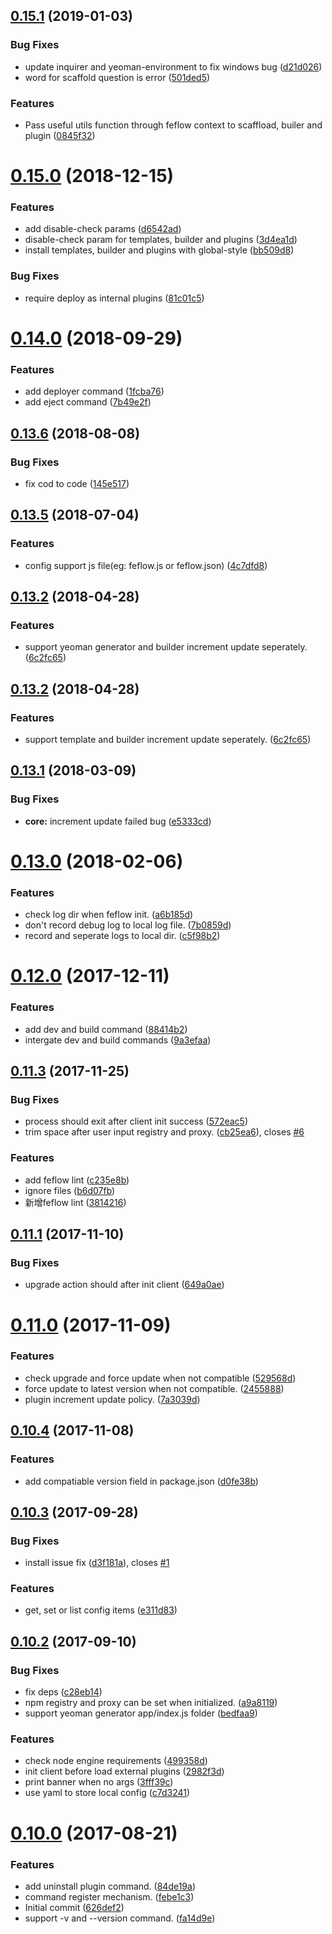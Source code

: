 <a name="0.15.1"></a>
## [0.15.1](https://github.com/feflow/feflow/compare/v0.15.0...v0.15.1) (2019-01-03)


### Bug Fixes

* update inquirer and yeoman-environment to fix windows bug ([d21d026](https://github.com/feflow/feflow/commit/d21d026))
* word for scaffold question is error ([501ded5](https://github.com/feflow/feflow/commit/501ded5))


### Features

* Pass useful utils function through feflow context to scaffload, builer and plugin ([0845f32](https://github.com/feflow/feflow/commit/0845f32))



<a name="0.15.0"></a>
# [0.15.0](https://github.com/feflow/feflow/compare/v0.15.0-alpha.1...v0.15.0) (2018-12-15)


### Features

* add disable-check params ([d6542ad](https://github.com/feflow/feflow/commit/d6542ad))
* disable-check param for templates, builder and plugins ([3d4ea1d](https://github.com/feflow/feflow/commit/3d4ea1d))
* install templates, builder and plugins with global-style ([bb509d8](https://github.com/feflow/feflow/commit/bb509d8))


### Bug Fixes

* require deploy as internal plugins ([81c01c5](https://github.com/feflow/feflow/commit/81c01c5))



<a name="0.14.0"></a>
# [0.14.0](https://github.com/feflow/feflow/compare/v0.13.6...v0.14.0) (2018-09-29)


### Features

* add deployer command ([1fcba76](https://github.com/feflow/feflow/commit/1fcba76))
* add eject command ([7b49e2f](https://github.com/feflow/feflow/commit/7b49e2f))



<a name="0.13.6"></a>
## [0.13.6](https://github.com/feflow/feflow/compare/v0.13.5...v0.13.6) (2018-08-08)


### Bug Fixes

* fix cod to code ([145e517](https://github.com/feflow/feflow/commit/145e517))



<a name="0.13.5"></a>
## [0.13.5](https://github.com/feflow/feflow/compare/v0.13.4...v0.13.5) (2018-07-04)


### Features

* config support js file(eg: feflow.js or feflow.json) ([4c7dfd8](https://github.com/feflow/feflow/commit/4c7dfd8))



<a name="0.13.2"></a>
## [0.13.2](https://github.com/feflow/feflow/compare/v0.13.1...v0.13.2) (2018-04-28)


### Features

* support yeoman generator and builder increment update seperately. ([6c2fc65](https://github.com/feflow/feflow/commit/6c2fc65))



<a name="0.13.2"></a>
## [0.13.2](https://github.com/feflow/feflow/compare/v0.13.1...v0.13.2) (2018-04-28)


### Features

* support template and builder increment update seperately. ([6c2fc65](https://github.com/feflow/feflow/commit/6c2fc65))



<a name="0.13.1"></a>
## [0.13.1](https://github.com/feflow/feflow/compare/v0.13.0...v0.13.1) (2018-03-09)


### Bug Fixes

* **core:** increment update failed bug ([e5333cd](https://github.com/feflow/feflow/commit/e5333cd))



<a name="0.13.0"></a>
# [0.13.0](https://github.com/feflow/feflow/compare/v0.12.0...v0.13.0) (2018-02-06)


### Features

* check log dir when feflow init. ([a6b185d](https://github.com/feflow/feflow/commit/a6b185d))
* don't record debug log to local log file. ([7b0859d](https://github.com/feflow/feflow/commit/7b0859d))
* record and seperate logs to local dir. ([c5f98b2](https://github.com/feflow/feflow/commit/c5f98b2))



<a name="0.12.0"></a>
# [0.12.0](https://github.com/feflow/feflow/compare/v0.12.0-alpha.1...v0.12.0) (2017-12-11)

### Features

* add dev and build command ([88414b2](https://github.com/feflow/feflow/commit/88414b2))
* intergate dev and build commands ([9a3efaa](https://github.com/feflow/feflow/commit/9a3efaa))



<a name="0.11.3"></a>
## [0.11.3](https://github.com/feflow/feflow/compare/v0.11.1...v0.11.3) (2017-11-25)


### Bug Fixes

* process should exit after client init success ([572eac5](https://github.com/feflow/feflow/commit/572eac5))
* trim space after user input registry and proxy. ([cb25ea6](https://github.com/feflow/feflow/commit/cb25ea6)), closes [#6](https://github.com/feflow/feflow/issues/6)


### Features

* add feflow lint ([c235e8b](https://github.com/feflow/feflow/commit/c235e8b))
* ignore files ([b6d07fb](https://github.com/feflow/feflow/commit/b6d07fb))
* 新增feflow lint ([3814216](https://github.com/feflow/feflow/commit/3814216))



<a name="0.11.1"></a>
## [0.11.1](https://github.com/feflow/feflow/compare/v0.11.0...v0.11.1) (2017-11-10)


### Bug Fixes

* upgrade action should after init client ([649a0ae](https://github.com/feflow/feflow/commit/649a0ae))



<a name="0.11.0"></a>
# [0.11.0](https://github.com/feflow/feflow/compare/v0.10.4...v0.11.0) (2017-11-09)


### Features

* check upgrade and force update when not compatible ([529568d](https://github.com/feflow/feflow/commit/529568d))
* force update to latest version when not compatible. ([2455888](https://github.com/feflow/feflow/commit/2455888))
* plugin increment update policy. ([7a3039d](https://github.com/feflow/feflow/commit/7a3039d))



<a name="0.10.4"></a>
## [0.10.4](https://github.com/feflow/feflow/compare/v0.10.3...v0.10.4) (2017-11-08)


### Features

* add compatiable version field in package.json ([d0fe38b](https://github.com/feflow/feflow/commit/d0fe38b))



<a name="0.10.3"></a>
## [0.10.3](https://github.com/feflow/feflow/compare/v0.10.2...v0.10.3) (2017-09-28)


### Bug Fixes

* install issue fix ([d3f181a](https://github.com/feflow/feflow/commit/d3f181a)), closes [#1](https://github.com/feflow/feflow/issues/1)


### Features

* get, set or list config items ([e311d83](https://github.com/feflow/feflow/commit/e311d83))



<a name="0.10.2"></a>
## [0.10.2](https://github.com/feflow/feflow/compare/v0.10.0...v0.10.2) (2017-09-10)


### Bug Fixes

* fix deps ([c28eb14](https://github.com/feflow/feflow/commit/c28eb14))
* npm registry and proxy can be set when initialized. ([a9a8119](https://github.com/feflow/feflow/commit/a9a8119))
* support yeoman generator app/index.js folder ([bedfaa9](https://github.com/feflow/feflow/commit/bedfaa9))


### Features

* check node engine requirements ([499358d](https://github.com/feflow/feflow/commit/499358d))
* init client before load external plugins ([2982f3d](https://github.com/feflow/feflow/commit/2982f3d))
* print banner when no args ([3fff39c](https://github.com/feflow/feflow/commit/3fff39c))
* use yaml to store local config ([c7d3241](https://github.com/feflow/feflow/commit/c7d3241))



<a name="0.10.0"></a>
# [0.10.0](https://github.com/feflow/feflow/compare/626def2...v0.10.0) (2017-08-21)


### Features

* add uninstall plugin command. ([84de19a](https://github.com/feflow/feflow/commit/84de19a))
* command register mechanism. ([febe1c3](https://github.com/feflow/feflow/commit/febe1c3))
* Initial commit ([626def2](https://github.com/feflow/feflow/commit/626def2))
* support -v and --version command. ([fa14d9e](https://github.com/feflow/feflow/commit/fa14d9e))
